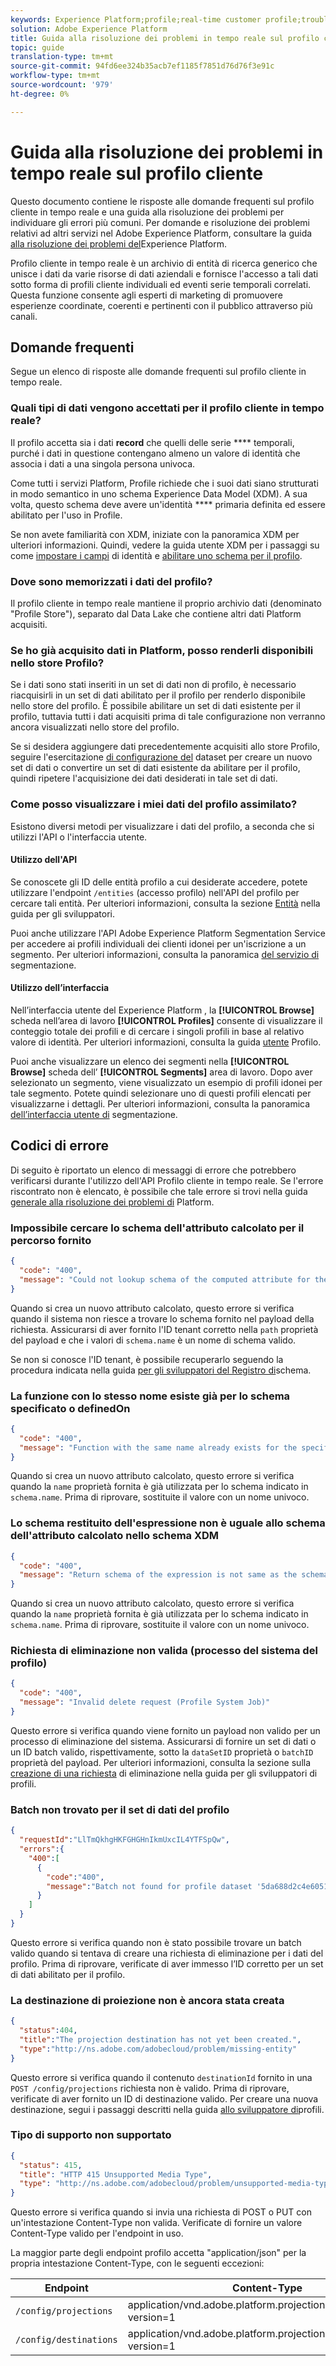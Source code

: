 ```yaml
---
keywords: Experience Platform;profile;real-time customer profile;troubleshooting;API
solution: Adobe Experience Platform
title: Guida alla risoluzione dei problemi in tempo reale sul profilo cliente
topic: guide
translation-type: tm+mt
source-git-commit: 94fd6ee324b35acb7ef1185f7851d76d76f3e91c
workflow-type: tm+mt
source-wordcount: '979'
ht-degree: 0%

---
```



# Guida alla risoluzione dei problemi in tempo reale sul profilo cliente

Questo documento contiene le risposte alle domande frequenti sul profilo cliente in tempo reale e una guida alla risoluzione dei problemi per individuare gli errori più comuni. Per domande e risoluzione dei problemi relativi ad altri servizi nel  Adobe Experience Platform, consultare la guida [alla risoluzione dei problemi del](../landing/troubleshooting.md)Experience Platform.

Profilo cliente in tempo reale è un archivio di entità di ricerca generico che unisce i dati da varie risorse di dati aziendali e fornisce l&#39;accesso a tali dati sotto forma di profili cliente individuali ed eventi serie temporali correlati. Questa funzione consente agli esperti di marketing di promuovere esperienze coordinate, coerenti e pertinenti con il pubblico attraverso più canali.

## Domande frequenti

Segue un elenco di risposte alle domande frequenti sul profilo cliente in tempo reale.

### Quali tipi di dati vengono accettati per il profilo cliente in tempo reale?

Il profilo accetta sia i dati **record** che quelli delle serie **** temporali, purché i dati in questione contengano almeno un valore di identità che associa i dati a una singola persona univoca.

Come tutti i servizi Platform, Profile richiede che i suoi dati siano strutturati in modo semantico in uno schema Experience Data Model (XDM). A sua volta, questo schema deve avere un&#39;identità **** primaria definita ed essere abilitato per l&#39;uso in Profile.

Se non avete familiarità con XDM, iniziate con la panoramica [](../xdm/home.md) XDM per ulteriori informazioni. Quindi, vedere la guida utente XDM per i passaggi su come [impostare i campi](../xdm/tutorials/create-schema-ui.md#identity-field) di identità e [abilitare uno schema per il profilo](../xdm/tutorials/create-schema-ui.md#profile).

### Dove sono memorizzati i dati del profilo?

Il profilo cliente in tempo reale mantiene il proprio archivio dati (denominato &quot;Profile Store&quot;), separato dal Data Lake che contiene altri dati Platform acquisiti.

### Se ho già acquisito dati in Platform, posso renderli disponibili nello store Profilo?

Se i dati sono stati inseriti in un set di dati non di profilo, è necessario riacquisirli in un set di dati abilitato per il profilo per renderlo disponibile nello store del profilo. È possibile abilitare un set di dati esistente per il profilo, tuttavia tutti i dati acquisiti prima di tale configurazione non verranno ancora visualizzati nello store del profilo.

Se si desidera aggiungere dati precedentemente acquisiti allo store Profilo, seguire l&#39;esercitazione [di configurazione del](./tutorials/dataset-configuration.md) dataset per creare un nuovo set di dati o convertire un set di dati esistente da abilitare per il profilo, quindi ripetere l&#39;acquisizione dei dati desiderati in tale set di dati.

### Come posso visualizzare i miei dati del profilo assimilato?

Esistono diversi metodi per visualizzare i dati del profilo, a seconda che si utilizzi l&#39;API o l&#39;interfaccia utente.

#### Utilizzo dell&#39;API

Se conoscete gli ID delle entità profilo a cui desiderate accedere, potete utilizzare l&#39;endpoint `/entities` (accesso profilo) nell&#39;API del profilo per cercare tali entità. Per ulteriori informazioni, consulta la sezione [Entità](./api/entities.md) nella guida per gli sviluppatori.

Puoi anche utilizzare l&#39;API  Adobe Experience Platform Segmentation Service per accedere ai profili individuali dei clienti idonei per un&#39;iscrizione a un segmento. Per ulteriori informazioni, consulta la panoramica [del servizio di](../segmentation/home.md) segmentazione.

#### Utilizzo dell’interfaccia

Nell’interfaccia utente del Experience Platform , la **[!UICONTROL Browse]** scheda nell’area di lavoro **[!UICONTROL Profiles]** consente di visualizzare il conteggio totale dei profili e di cercare i singoli profili in base al relativo valore di identità. Per ulteriori informazioni, consulta la guida [utente](./ui/user-guide.md) Profilo.

Puoi anche visualizzare un elenco dei segmenti nella **[!UICONTROL Browse]** scheda dell’ **[!UICONTROL Segments]** area di lavoro. Dopo aver selezionato un segmento, viene visualizzato un esempio di profili idonei per tale segmento. Potete quindi selezionare uno di questi profili elencati per visualizzarne i dettagli. Per ulteriori informazioni, consulta la panoramica [dell’interfaccia utente di](../segmentation/ui/overview.md) segmentazione.

## Codici di errore

Di seguito è riportato un elenco di messaggi di errore che potrebbero verificarsi durante l&#39;utilizzo dell&#39;API Profilo cliente in tempo reale. Se l&#39;errore riscontrato non è elencato, è possibile che tale errore si trovi nella guida [generale alla risoluzione dei problemi di](../landing/troubleshooting.md) Platform.

### Impossibile cercare lo schema dell&#39;attributo calcolato per il percorso fornito

```json
{
  "code": "400",
  "message": "Could not lookup schema of the computed attribute for the provided path"
}
```

Quando si crea un nuovo attributo calcolato, questo errore si verifica quando il sistema non riesce a trovare lo schema fornito nel payload della richiesta. Assicurarsi di aver fornito l&#39;ID tenant corretto nella `path` proprietà del payload e che i valori di `schema.name` è un nome di schema valido.

Se non si conosce l&#39;ID tenant, è possibile recuperarlo seguendo la procedura indicata nella guida [per gli sviluppatori del Registro di](../xdm/api/getting-started.md)schema.

### La funzione con lo stesso nome esiste già per lo schema specificato o definedOn

```json
{
  "code": "400",
  "message": "Function with the same name already exists for the specified schema or definedOn"
}
```

Quando si crea un nuovo attributo calcolato, questo errore si verifica quando la `name` proprietà fornita è già utilizzata per lo schema indicato in `schema.name`. Prima di riprovare, sostituite il valore con un nome univoco.

### Lo schema restituito dell&#39;espressione non è uguale allo schema dell&#39;attributo calcolato nello schema XDM

```json
{
  "code": "400",
  "message": "Return schema of the expression is not same as the schema of the computed attribute in the XDM schema"
}
```

Quando si crea un nuovo attributo calcolato, questo errore si verifica quando la `name` proprietà fornita è già utilizzata per lo schema indicato in `schema.name`. Prima di riprovare, sostituite il valore con un nome univoco.

### Richiesta di eliminazione non valida (processo del sistema del profilo)

```json
{
  "code": "400",
  "message": "Invalid delete request (Profile System Job)"
}
```

Questo errore si verifica quando viene fornito un payload non valido per un processo di eliminazione del sistema. Assicurarsi di fornire un set di dati o un ID batch valido, rispettivamente, sotto la `dataSetID` proprietà o `batchID` proprietà del payload. Per ulteriori informazioni, consulta la sezione sulla [creazione di una richiesta](./api/profile-system-jobs.md#create-a-delete-request) di eliminazione nella guida per gli sviluppatori di profili.

### Batch non trovato per il set di dati del profilo

```json
{
  "requestId":"LlTmQkhgHKFGHGHnIkmUxcIL4YTFSpQw",
  "errors":{
    "400":[
      {
        "code":"400",
        "message":"Batch not found for profile dataset '5da688d2c4e60518ad25b7b1'"
      }
    ]
  }
}
```

Questo errore si verifica quando non è stato possibile trovare un batch valido quando si tentava di creare una richiesta di eliminazione per i dati del profilo. Prima di riprovare, verificate di aver immesso l’ID corretto per un set di dati abilitato per il profilo.

### La destinazione di proiezione non è ancora stata creata

```json
{
  "status":404,
  "title":"The projection destination has not yet been created.",
  "type":"http://ns.adobe.com/adobecloud/problem/missing-entity"
}
```

Questo errore si verifica quando il contenuto `destinationId` fornito in una `POST /config/projections` richiesta non è valido. Prima di riprovare, verificate di aver fornito un ID di destinazione valido. Per creare una nuova destinazione, segui i passaggi descritti nella guida [allo sviluppatore di](./api/edge-projections.md#create-a-destination)profili.

### Tipo di supporto non supportato

```json
{
  "status": 415,
  "title": "HTTP 415 Unsupported Media Type",
  "type": "http://ns.adobe.com/adobecloud/problem/unsupported-media-type"
}
```

Questo errore si verifica quando si invia una richiesta di POST o PUT con un&#39;intestazione Content-Type non valida. Verificate di fornire un valore Content-Type valido per l&#39;endpoint in uso.

La maggior parte degli endpoint profilo accetta &quot;application/json&quot; per la propria intestazione Content-Type, con le seguenti eccezioni:

| Endpoint | Content-Type |
| --- | --- |
| `/config/projections` | application/vnd.adobe.platform.projectionConfig+json; version=1 |
| `/config/destinations` | application/vnd.adobe.platform.projectionDestination+json; version=1 |
